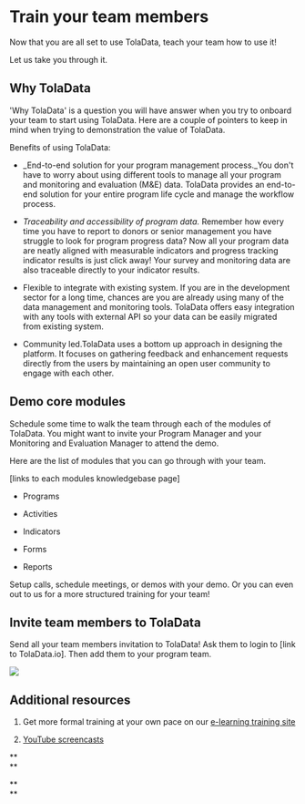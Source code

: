 # **Train your team members**

Now that you are all set to use TolaData, teach your team how to use it!

Let us take you through it.

## **Why TolaData**

'Why TolaData' is a question you will have answer when you try to onboard your team to start using TolaData. Here are a couple of pointers to keep in mind when trying to demonstration the value of TolaData.

Benefits of using TolaData:

* \_End-to-end solution for your program management process.\_You don't have to worry about using different tools to manage all your program and monitoring and evaluation \(M&E\) data. TolaData provides an end-to-end solution for your entire program life cycle and manage the workflow process.

* _Traceability and accessibility of program data._ Remember how every time you have to report to donors or senior management you have struggle to look for program progress data? Now all your program data are neatly aligned with measurable indicators and progress tracking indicator results is just click away! Your survey and monitoring data are also traceable directly to your indicator results.

* Flexible to integrate with existing system. If you are in the development sector for a long time, chances are you are already using many of the data management and monitoring tools. TolaData offers easy integration with any tools with external API so your data can be easily migrated from existing system.

* Community led.TolaData uses a bottom up approach in designing the platform. It focuses on gathering feedback and enhancement requests directly from the users by maintaining an open user community to engage with each other.

## Demo core modules

Schedule some time to walk the team through each of the modules of TolaData. You might want to invite your Program Manager and your Monitoring and Evaluation Manager to attend the demo.

Here are the list of modules that you can go through with your team.

\[links to each modules knowledgebase page\]

* Programs

* Activities

* Indicators

* Forms

* Reports

Setup calls, schedule meetings, or demos with your demo. Or you can even out to us for a more structured training for your team!

## Invite team members to TolaData

Send all your team members invitation to TolaData! Ask them to login to \[link to TolaData.io\]. Then add them to your program team.

![](https://lh6.googleusercontent.com/-EaHRbN7cX8GVq9WMRIqWqy8Vksa9EhIF-ED8lU_XL-9rxWMJdQqOr8VxrTxWmb5hYx7atfoh-t-Xe_dUwLfNawuUq43nZXJ5j6c55KPn_VrCeYSFB_7eDQbJOgRfmU6oRmXEw7t)

## Additional resources

1. Get more formal training at your own pace on our [e-learning training site](https://toladata.edunext.io/)

2. [YouTube screencasts](https://www.youtube.com/channel/UCala_GmlWtE7vpI_g51OgjQ)

**      
**

**      
**

